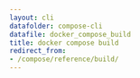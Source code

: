 ```yaml
---
layout: cli
datafolder: compose-cli
datafile: docker_compose_build
title: docker compose build
redirect_from:
- /compose/reference/build/
---
```

<!--
Sorry, but the contents of this page are automatically generated from
Docker's source code. If you want to suggest a change to the text that appears
here, you'll need to find the string by searching this repo:
https://github.com/docker/compose
-->
